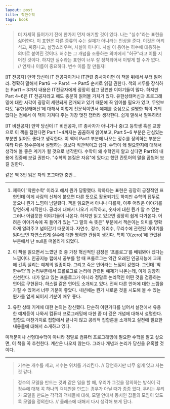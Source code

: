 ```yaml
---
layout: post
title: 착한수학
tags: book
---
```


> 더 자세히 들어가기 전에 한가지 먼저 애기할 것이 있다. 나는 "실수"라는 표현을 싫어한다. 이 표현은 다른 종류의 수는 실체가 아니라는 인상을 준다. 이것은 어리석고, 짜증나고, 실망스러우며, 사실이 아니다. 사실 이 용어는 허수에 대응하는 의미로 붙여진 것이다. 허수는 그 개념을 조롱하는 의미에서 "허구"라고 이름 지어진 것이다. 하지만 실수라는 표현이 너무 잘 정착되어서 이떻게 할 수가 없다. // 언제나 이름이 중요하다. 변수 이름 잘 만들자!

[IT 전공자] 만약 당신이 IT 전공자이거나 IT관련 종사자이면 이 책을 뒤에서 부터 읽어라. 정확히 말해서 Part6 --> Part4 --> Part5 순서로 읽길 권한다. 책의 서두를 장식하는 Part1 ~ 3까지 내용은 IT전공자에게 굉장히 쉽고 당연한 이야기들이 많다. 하지만 Part 4~6은 IT 전공자라고 해도 충분히 읽어볼 가치가 있다. 유한상태머신과 프로그래밍에 대한 시각이 굉장히 세련되게 전개되고 있기 때문에 꼭 읽어볼 필요가 있고, 무엇보다도 '유한상태머신'에 대해서 이렇게 전문적이면서 예제를 중심으로 설명한 책이 거의 없다는 점에서 이 책이 가져다 주는 가장 멋진 챕터라 생각한다. 쉽게 말해서 필독하라!

[IT 비전공자] 만약 당신이 IT 비전공자, IT 종사자가 아니거나 중/고 등학생 혹은 교양으로 이 책을 접한다면 Part 1~4까지는 꼼꼼하게 읽어보고, Part 5~6 부분은 관심있는 부분만 읽어도 좋다고 생각한다. 이 책의 Part1 부분에 나오는 정수를 정의하는 부분은 여타 다른 정수론에서 설명하는 것보다 직관적이고 쉽다. 수학이 왜 필요한지에 대해서 생각해 볼 좋은 계기가 될 것으로 생각한다. 수학이 왜 수학인지 알고 싶다면 Part1의 내용에 집중해 보길 권한다. "수학의 본질은 자유"에 있다고 했던 칸토어의 말을 곱씹어 보길 권한다.

같은 책 3번 읽은 자의 조그마한 충언...

---

1. 제목이 '착한수학' 이라고 해서 뭔가 당황했다. 착하다는 표현은 굉장히 긍정적인 표현인데 이게 사람의 신체에 붙으면 다른 뜻으로 활용되기도 하지만 수학의 접두로 붙으니 뭔가 느낌이 남달랐다. 책을 읽으면서 아니나 다를까, 아주 어려운 이야기를 당연하게 시작한다. 공리에 대해서 나오기 시작하고, 숫자에 대한 뭔가 알 수 없는 그러나 어렴풋한 이야기들이 나온다. 하지만 읽고 있으면 굉장히 쉽게 다가온다. 어려운 이야기속에 꼭 들어가 있는 "그 말의 속 뜻은" 부분에서 책쓴이는 의미를 명확하게 알려주고 넘어간기 때문이다. 자연수, 정수, 유리수, 무리수에 관련된 이야기를 읽다보면 자연스럽게 실수에 대한 명확한 관점이 생긴다. 특히 '0(zero)'에 관련된 부분에서 난 null을 떠올리게 되었다.

2. 이 책을 읽으면서 느꼈던 것 중 가장 혁신적인 감정은 '프롤로그'를 배워봐야 겠다는 느낌이다. 인공지능 랩에서 공부를 할 때 프롤로그는 약간 오래된 인공지능에 교재에 간혹 실리는 예제의 일종이다. 그리고 죽은 언어라는 느낌이 강했다. 그런데 '착한수학'의 논리부분에서 프롤로그로 논리에 관련된 예제가 나온는데, 이게 굉장히 신선한다. 내가 알고 있는 프롤로그가 아니라 정말로 논리적인 어떤 것을 검증하는 언어로 구현된다. 하스켈 같은 언어도 소개되고 있다. 전혀 다른 언어에 대한 느낌을 가질 수 있어서 너무 기분이 좋았다. 내년에는 뭔가 새로운 것을 시도해 볼 수 있는 뭔가를 얻게 되어서 기분이 매우 좋다.

3. 유한 상태 기계에 대한 논의는 참신했다. 단순히 이런거다를 넘어서 실전에서 유용한 예제등이 나와서 컴퓨터 프로그래밍에 대한 좀 더 깊은 개념에 대해서 설명한다. 집합도 마찬가지로 집합에서 끝나지 않고 공리적 집합론을 소개하고 실전에 필요한 내용들에 대해서 소개하고 있다.

미적분이나 선형대수학이 아니라 정말로 컴퓨터 프로그래밍에 필요한 수학을 알고 싶으면, 이 책을 꼭 추천한다. 계산은 나오지 않는다. 그러나 개념과 논리가 당신을 유혹할 것이다. 

- - -

> 기수는 개수를 세고, 서수는 위치를 가리킨다. // 당연하지만 너무 쉽게 잊고 사는 것 같다.

> 정수의 모델을 만드는 것과 같은 일을 할 때, 우리가 그것을 정의하는 방식이 각 정수에 대해 꼭 하나의 객체만을 만드는 경우가 아닐 때가 종종 있다. 우리는 우리가 모델을 만드는 각각의 객체들에 대해, 모델 안에서 동치인 값들의 모임이 있도록 모델을 정의한다. // 클래스에 대해서 다시 생각해 보게 된다.